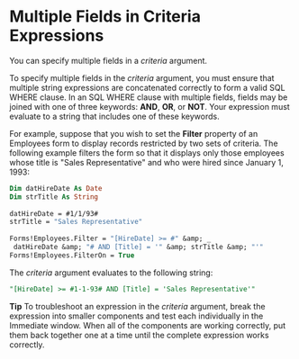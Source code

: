 
# Multiple Fields in Criteria Expressions

You can specify multiple fields in a  _criteria_ argument.

To specify multiple fields in the  _criteria_ argument, you must ensure that multiple string expressions are concatenated correctly to form a valid SQL WHERE clause. In an SQL WHERE clause with multiple fields, fields may be joined with one of three keywords: **AND**, **OR**, or **NOT**. Your expression must evaluate to a string that includes one of these keywords.

For example, suppose that you wish to set the  **Filter** property of an Employees form to display records restricted by two sets of criteria. The following example filters the form so that it displays only those employees whose title is "Sales Representative" and who were hired since January 1, 1993:




```vb
Dim datHireDate As Date 
Dim strTitle As String 
 
datHireDate = #1/1/93# 
strTitle = "Sales Representative" 
 
Forms!Employees.Filter = "[HireDate] >= #" &amp; _ 
 datHireDate &amp; "# AND [Title] = '" &amp; strTitle &amp; "'" 
Forms!Employees.FilterOn = True
```

The  _criteria_ argument evaluates to the following string:



```sql
"[HireDate] >= #1-1-93# AND [Title] = 'Sales Representative'"
```


 **Tip**  To troubleshoot an expression in the  _criteria_ argument, break the expression into smaller components and test each individually in the Immediate window. When all of the components are working correctly, put them back together one at a time until the complete expression works correctly.

